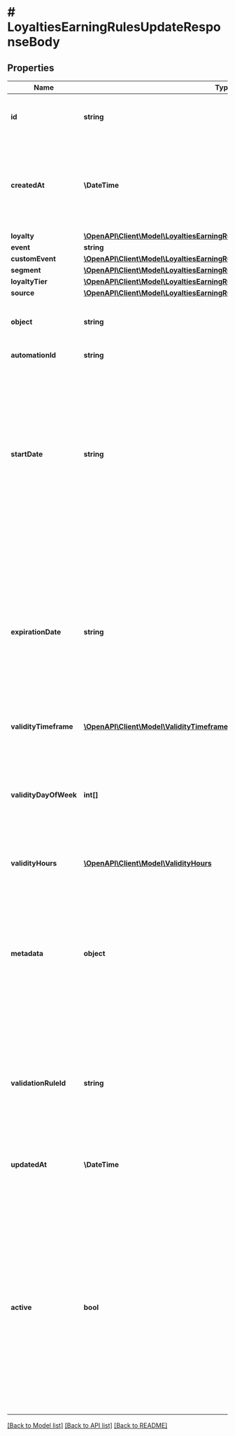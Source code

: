 # # LoyaltiesEarningRulesUpdateResponseBody

## Properties

Name | Type | Description | Notes
------------ | ------------- | ------------- | -------------
**id** | **string** | Assigned by the Voucherify API, identifies the earning rule object. | [optional]
**createdAt** | **\DateTime** | Timestamp representing the date and time when the earning rule was created. The value is shown in the ISO 8601 format. | [optional]
**loyalty** | [**\OpenAPI\Client\Model\LoyaltiesEarningRulesUpdateResponseBodyLoyalty**](LoyaltiesEarningRulesUpdateResponseBodyLoyalty.md) |  | [optional]
**event** | **string** |  | [optional]
**customEvent** | [**\OpenAPI\Client\Model\LoyaltiesEarningRulesUpdateResponseBodyCustomEvent**](LoyaltiesEarningRulesUpdateResponseBodyCustomEvent.md) |  | [optional]
**segment** | [**\OpenAPI\Client\Model\LoyaltiesEarningRulesUpdateResponseBodySegment**](LoyaltiesEarningRulesUpdateResponseBodySegment.md) |  | [optional]
**loyaltyTier** | [**\OpenAPI\Client\Model\LoyaltiesEarningRulesUpdateResponseBodyLoyaltyTier**](LoyaltiesEarningRulesUpdateResponseBodyLoyaltyTier.md) |  | [optional]
**source** | [**\OpenAPI\Client\Model\LoyaltiesEarningRulesUpdateResponseBodySource**](LoyaltiesEarningRulesUpdateResponseBodySource.md) |  | [optional]
**object** | **string** | The type of the object represented by JSON. Default is earning_rule. | [optional] [default to 'earning_rule']
**automationId** | **string** | For internal use by Voucherify. | [optional]
**startDate** | **string** | Start date defines when the earning rule starts to be active. Activation timestamp is presented in the ISO 8601 format. The earning rule is inactive before this date. If you do not define the start date for an earning rule, it will inherit the campaign start date by default. | [optional]
**expirationDate** | **string** | Expiration date defines when the earning rule expires. Expiration timestamp is presented in the ISO 8601 format. The earning rule is inactive after this date. If you do not define the expiration date for an earning rule, it will inherit the campaign expiration date by default. | [optional]
**validityTimeframe** | [**\OpenAPI\Client\Model\ValidityTimeframe**](ValidityTimeframe.md) |  | [optional]
**validityDayOfWeek** | **int[]** | Integer array corresponding to the particular days of the week in which the voucher is valid.  - &#x60;0&#x60; Sunday - &#x60;1&#x60; Monday - &#x60;2&#x60; Tuesday - &#x60;3&#x60; Wednesday - &#x60;4&#x60; Thursday - &#x60;5&#x60; Friday - &#x60;6&#x60; Saturday | [optional]
**validityHours** | [**\OpenAPI\Client\Model\ValidityHours**](ValidityHours.md) |  | [optional]
**metadata** | **object** | The metadata object stores all custom attributes assigned to the earning rule. A set of key/value pairs that you can attach to an earning rule object. It can be useful for storing additional information about the earning rule in a structured format. | [optional]
**validationRuleId** | **string** | A unique validation rule identifier assigned by the Voucherify API. The validation rule is verified before points are added to the balance. | [optional]
**updatedAt** | **\DateTime** | Timestamp representing the date and time when the earning rule was last updated in ISO 8601 format. | [optional]
**active** | **bool** | A flag to toggle the earning rule on or off. You can disable an earning rule even though it&#39;s within the active period defined by the start_date and expiration_date of the campaign or the earning rule&#39;s own start_date and expiration_date.  - &#x60;true&#x60; indicates an active earning rule - &#x60;false&#x60; indicates an inactive earning rule | [optional]

[[Back to Model list]](../../README.md#models) [[Back to API list]](../../README.md#endpoints) [[Back to README]](../../README.md)
